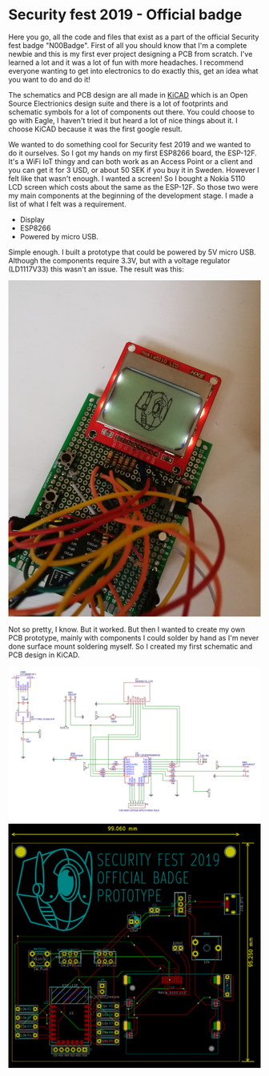 # Security fest 2019 - Official badge
Here you go, all the code and files that exist as a part of the official Security fest badge "N00Badge". First of all you should know that I'm a complete newbie and this is my first ever project designing a PCB from scratch. I've learned a lot and it was a lot of fun with more headaches. I recommend everyone wanting to get into electronics to do exactly this, get an idea what you want to do and do it!

The schematics and PCB design are all made in [KiCAD](http://kicad-pcb.org/) which is an Open Source Electrionics design suite and there is a lot of footprints and schematic symbols for a lot of components out there. You could choose to go with Eagle, I haven't tried it but heard a lot of nice things about it. I choose KiCAD because it was the first google result.

We wanted to do something cool for Security fest 2019 and we wanted to do it ourselves. So I got my hands on my first ESP8266 board, the ESP-12F. It's a WiFi IoT thingy and can both work as an Access Point or a client and you can get it for 3 USD, or about 50 SEK if you buy it in Sweden. However I felt like that wasn't enough. I wanted a screen! So I bought a Nokia 5110 LCD screen which costs about the same as the ESP-12F. So those two were my main components at the beginning of the development stage. I made a list of what I felt was a requirement.

  * Display
  * ESP8266
  * Powered by micro USB. 

Simple enough. I built a prototype that could be powered by 5V micro USB. Although the components require 3.3V, but with a voltage regulator (LD1117V33) this wasn't an issue. The result was this:

![First Prototype](https://github.com/bewniac/securityfest-badge-2019/blob/master/First_prototype.jpg)

Not so pretty, I know. But it worked. But then I wanted to create my own PCB prototype, mainly with components I could solder by hand as I'm never done surface mount soldering myself. So I created my first schematic and PCB design in KiCAD. 

![Schematic prototype](https://github.com/bewniac/securityfest-badge-2019/blob/master/Prototype1_schematic.png)
![PCB Prototype](https://github.com/bewniac/securityfest-badge-2019/blob/master/PCB_Prototype1.png)

